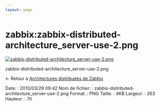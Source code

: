 ```yaml
---
layout: page
---
```


zabbix:zabbix-distributed-architecture\_server-use-2.png
========================================================

[![zabbix-distributed-architecture\_server-use-2.png](..//assets/media/zabbix/zabbix-distributed-architecture_server-use-2.png@cache=&w=263&h=70 "zabbix-distributed-architecture_server-use-2.png")](..//assets/media/zabbix/zabbix-distributed-architecture_server-use-2.png@cache= "Afficher le fichier original")

zabbix-distributed-architecture\_server-use-2.png

← Retour à [Architectures distribuées de
Zabbix](../../zabbix/zabbix-distributed-architecture.html "zabbix:zabbix-distributed-architecture")

Date:
:   2013/03/29 09:42
Nom de fichier:
:   zabbix-distributed-architecture\_server-use-2.png
Format:
:   PNG
Taille:
:   4KB
Largeur:
:   263
Hauteur:
:   70

